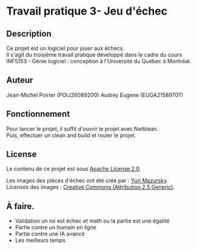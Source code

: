# Travail pratique  3- Jeu d'échec

## Description


Ce projet est un logiciel pour jouer aux échecs.  
Il s'agit du troisième travail pratique développé dans le cadre du cours  
INF5153 - Génie logiciel : conception à l'Université du Québec à Montréal.  

## Auteur

Jean-Michel Poirier (POIJ26089200)
Audrey​ ​Eugene​ ​(EUGA21589707)

## Fonctionnement

Pour lancer le projet, il suffit d'ouvrir le projet avec Netblean.  
Puis, effectuer un clean and build et rouler le projet.

## License

Le contenu de ce projet est sous [Apache License 2.0](https://www.apache.org/licenses/LICENSE-2.0).  

Les images des pièces d'échec ont été créé par : [Yuri Mazursky](https://www.iconfinder.com/iconsets/chess-7).  
Licenses des images : [Creative Commons (Attribution 2.5 Generic)](https://creativecommons.org/licenses/by/2.5/).  

## À faire.

- Validation un roi est échec et math ou la partie est une égalité
- Partie contre un humain en ligne
- Partie contre une IA avancé
- Les meilleurs temps